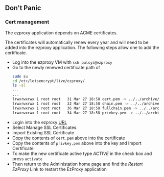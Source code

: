 ## Don't Panic
### Cert management
The ezproxy application depends on ACME certificates.

The certificates will automatically renew every year and will need to be added into the ezproxy application. The following steps allow one to add the certificate. 

  * Log into the ezproxy VM with `ssh pulsys@ezproxy`
  * Go to the newly renewed certificate path of
    ```bash
    sudo su
    cd /etc/letsencrypt/live/ezproxy/
    ls -al
    ...
    ...
    lrwxrwxrwx 1 root root   31 Mar 27 18:58 cert.pem -> ../../archive/ezproxy/cert1.pem
    lrwxrwxrwx 1 root root   32 Mar 27 18:58 chain.pem -> ../../archive/ezproxy/chain1.pem
    lrwxrwxrwx 1 root root   36 Mar 27 18:58 fullchain.pem -> ../../archive/ezproxy/fullchain1.pem
    lrwxrwxrwx 1 root root   34 Mar 27 18:58 privkey.pem -> ../../archive/ezproxy/privkey1.pem
    ```
  * Login into the ezproxy [URL](https://login.ezproxy.princeton.edu/admin)
  * Select Manage SSL Certificates
  * Import Existing SSL Certificate
  * Copy the contents of `cert.pem` above into the certificate
  * Copy the contents of `privkey.pem` above into the key and Import Certificate
  * To make the new certificate active type *ACTIVE* in the check box and press `activate`
  * Then return to the Administation home page and find the *Restart EzProxy* Link to restart the EzProxy application
